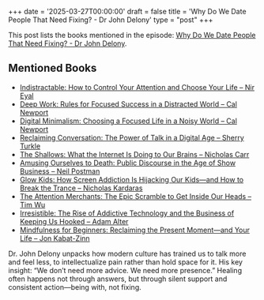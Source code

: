 +++
date = '2025-03-27T00:00:00'
draft = false
title = 'Why Do We Date People That Need Fixing? - Dr John Delony'
type = "post"
+++

This post lists the books mentioned in the episode: [Why Do We Date People That Need Fixing? - Dr John Delony](https://www.youtube.com/watch?v=yscguH7dLbY).

## Mentioned Books

- [Indistractable: How to Control Your Attention and Choose Your Life – Nir Eyal](https://www.amazon.com/Indistractable-Control-Your-Attention-Choose/dp/194883653)
- [Deep Work: Rules for Focused Success in a Distracted World – Cal Newport](https://www.amazon.com/Deep-Work-Focused-Success-Distracted/dp/1455586692)
- [Digital Minimalism: Choosing a Focused Life in a Noisy World – Cal Newport](https://www.amazon.com/Digital-Minimalism-Choosing-Focused-Noisy/dp/0525536515)
- [Reclaiming Conversation: The Power of Talk in a Digital Age – Sherry Turkle](https://www.amazon.com/Reclaiming-Conversation-Power-Talk-Digital/dp/0143109790)
- [The Shallows: What the Internet Is Doing to Our Brains – Nicholas Carr](https://www.amazon.com/Shallows-What-Internet-Doing-Brains/dp/0393339750)
- [Amusing Ourselves to Death: Public Discourse in the Age of Show Business – Neil Postman](https://www.amazon.com/Amusing-Ourselves-Death-Discourse-Business/dp/014303653X)
- [Glow Kids: How Screen Addiction Is Hijacking Our Kids—and How to Break the Trance – Nicholas Kardaras](https://www.amazon.com/Glow-Kids-Screen-Addiction-Hijacking/dp/1250097991)
- [The Attention Merchants: The Epic Scramble to Get Inside Our Heads – Tim Wu](https://www.amazon.com/Attention-Merchants-Epic-Scramble-Inside/dp/0804170045)
- [Irresistible: The Rise of Addictive Technology and the Business of Keeping Us Hooked – Adam Alter](https://www.amazon.com/Irresistible-Addictive-Technology-Business-Keeping/dp/0735222843)
- [Mindfulness for Beginners: Reclaiming the Present Moment—and Your Life – Jon Kabat-Zinn](https://www.amazon.com/Mindfulness-Beginners-Reclaiming-Present-Moment/dp/1604076585)


Dr. John Delony unpacks how modern culture has trained us to talk more and feel less, to intellectualize pain rather than hold space for it. His key insight: “We don’t need more advice. We need more presence.” Healing often happens not through answers, but through silent support and consistent action—being with, not fixing.